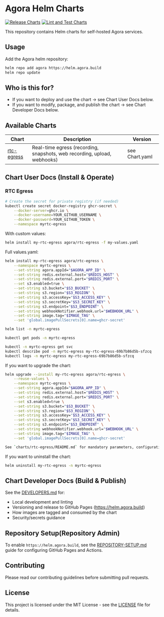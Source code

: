 # Agora Helm Charts

[![Release Charts](https://github.com/AgoraIO/helm-charts/actions/workflows/release.yml/badge.svg)](https://github.com/AgoraIO/helm-charts/actions/workflows/release.yml)
[![Lint and Test Charts](https://github.com/AgoraIO/helm-charts/actions/workflows/lint-test.yml/badge.svg)](https://github.com/AgoraIO/helm-charts/actions/workflows/lint-test.yml)

This repository contains Helm charts for self-hosted Agora services.

## Usage

Add the Agora helm repository:

```bash
helm repo add agora https://helm.agora.build
helm repo update
```

## Who is this for?

- If you want to deploy and use the chart → see Chart User Docs below.
- If you want to modify, package, and publish the chart → see Chart Developer Docs below.

## Available Charts

| Chart | Description | Version |
|-------|-------------|---------|
| [rtc-egress](./charts/rtc-egress) | Real-time egress (recording, snapshots, web recording, upload, webhooks) | see Chart.yaml |

## Chart User Docs (Install & Operate)

### RTC Egress

```bash
# Create the secret for private registry (if needed)
kubectl create secret docker-registry ghcr-secret \
    --docker-server=ghcr.io \
    --docker-username=YOUR_GITHUB_USERNAME \
    --docker-password=YOUR_GITHUB_TOKEN \
    --namespace myrtc-egress
```

With custom values:

```bash
helm install my-rtc-egress agora/rtc-egress -f my-values.yaml
```

Full values.yaml:

```bash
helm install my-rtc-egress agora/rtc-egress \
    --namespace myrtc-egress \
    --set-string agora.appId="$AGORA_APP_ID" \
    --set-string redis.external.host="$REDIS_HOST" \
    --set-string redis.external.port="$REDIS_PORT" \
    --set s3.enabled=true \
    --set-string s3.bucket="$S3_BUCKET" \
    --set-string s3.region="$S3_REGION" \
    --set-string s3.accessKey="$S3_ACCESS_KEY" \
    --set-string s3.secretKey="$S3_SECRET_KEY" \
    --set-string s3.endpoint="$S3_ENDPOINT" \
    --set-string webhookNotifier.webhook.url="$WEBHOOK_URL" \
    --set-string image.tag="$IMAGE_TAG" \
    --set 'global.imagePullSecrets[0].name=ghcr-secret'
```

```bash
helm list -n myrtc-egress
```

```bash
kubectl get pods -n myrtc-egress
```

```bash
kubectl -n myrtc-egress get svc
kubectl describe pod -n myrtc-egress my-rtc-egress-69b7b86d5b-sfzcq
kubectl logs -n myrtc-egress my-rtc-egress-69b7b86d5b-sfzcq
```

If you want to upgrade the chart:
```bash
helm upgrade --install my-rtc-egress agora/rtc-egress \
    --reuse-values \
    --namespace myrtc-egress \
    --set-string agora.appId="$AGORA_APP_ID" \
    --set-string redis.external.host="$REDIS_HOST" \
    --set-string redis.external.port="$REDIS_PORT" \
    --set s3.enabled=true \
    --set-string s3.bucket="$S3_BUCKET" \
    --set-string s3.region="$S3_REGION" \
    --set-string s3.accessKey="$S3_ACCESS_KEY" \
    --set-string s3.secretKey="$S3_SECRET_KEY" \
    --set-string s3.endpoint="$S3_ENDPOINT" \
    --set-string webhookNotifier.webhook.url="$WEBHOOK_URL" \
    --set-string image.tag="$IMAGE_TAG" \
    --set 'global.imagePullSecrets[0].name=ghcr-secret'

See `charts/rtc-egress/README.md` for mandatory parameters, configuration files, and architecture details.
```

If you want to uninstall the chart:
```bash
helm uninstall my-rtc-egress -n myrtc-egress
```

## Chart Developer Docs (Build & Publish)

See the [DEVELOPERS.md](docs/DEVELOPERS.md) for:
- Local development and linting
- Versioning and release to GitHub Pages (https://helm.agora.build)
- How images are tagged and consumed by the chart
- Security/secrets guidance

## Repository Setup(Repository Admin)

To enable `https://helm.agora.build`, see the [REPOSITORY-SETUP.md](docs/REPOSITORY-SETUP.md) guide for configuring GitHub Pages and Actions.

## Contributing

Please read our contributing guidelines before submitting pull requests.

## License

This project is licensed under the MIT License - see the [LICENSE](LICENSE) file for details.
